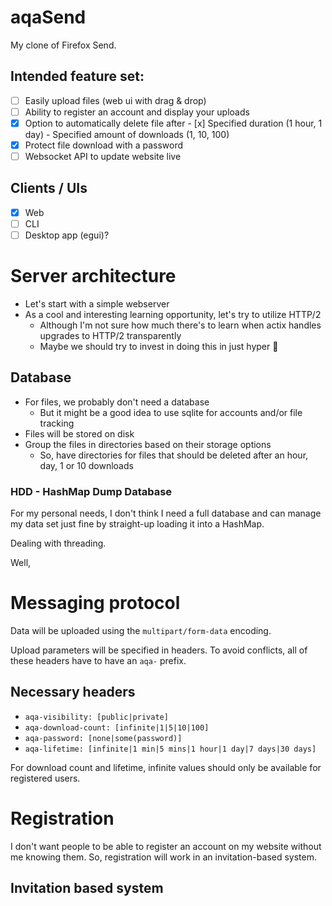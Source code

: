 # aqaSend

My clone of Firefox Send.

## Intended feature set:

- [ ] Easily upload files (web ui with drag & drop)
- [ ] Ability to register an account and display your uploads
- [x] Option to automatically delete file after
		- [x] Specified duration (1 hour, 1 day)
		- Specified amount of downloads (1, 10, 100)
- [x] Protect file download with a password
- [ ] Websocket API to update website live

## Clients / UIs

- [x] Web
- [ ] CLI
- [ ] Desktop app (egui)?

# Server architecture

- Let's start with a simple webserver 
- As a cool and interesting learning opportunity, let's try to utilize HTTP/2
    - Although I'm not sure how much there's to learn when actix handles upgrades to HTTP/2 
      transparently
    - Maybe we should try to invest in doing this in just hyper 🤔

## Database

- For files, we probably don't need a database
    - But it might be a good idea to use sqlite for accounts and/or file tracking
- Files will be stored on disk
- Group the files in directories based on their storage options
    - So, have directories for files that should be deleted after an hour, day, 1 or 10 downloads


### HDD - HashMap Dump Database

For my personal needs, I don't think I need a full database and can manage my data set just fine
by straight-up loading it into a HashMap.

Dealing with threading.

Well, 

# Messaging protocol

Data will be uploaded using the `multipart/form-data` encoding.

Upload parameters will be specified in headers. To avoid conflicts, all of these headers have to 
have an `aqa-` prefix.

## Necessary headers

- `aqa-visibility: [public|private]`
- `aqa-download-count: [infinite|1|5|10|100]`
- `aqa-password: [none|some(password)]`
- `aqa-lifetime: [infinite|1 min|5 mins|1 hour|1 day|7 days|30 days]`

For download count and lifetime, infinite values should only be available for registered users. 

# Registration

I don't want people to be able to register an account on my website without me knowing them.
So, registration will work in an invitation-based system. 

## Invitation based system

